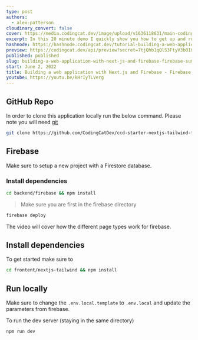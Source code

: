 ```yaml
---
type: post
authors:
  - alex-patterson
cloudinary_convert: false
cover: https://media.codingcat.dev/image/upload/v1636118631/main-codingcatdev-photo/Firebase_Summit_2021_-_Building_a_web_application_with_Next.js_and_Firebase_1.png
excerpt: In this 20 minute demo I quickly show you how to get up and running with Next.js and Firebase.
hashnode: https://hashnode.codingcat.dev/tutorial-building-a-web-application-with-next-js-and-firebase-firebase-summit-2021
preview: https://codingcat.dev/api/preview?secret=7tjQhb1qQlS3FtyV3b0I&selectionType=tutorial&selectionSlug=building-a-web-application-with-next-js-and-firebase-firebase-summit-2021&_id=10ff9d5474e9422bb7cc4bbc016ee326
published: published
slug: building-a-web-application-with-next-js-and-firebase-firebase-summit-2021
start: June 2, 2022
title: Building a web application with Next.js and Firebase - Firebase Summit 2021
youtube: https://youtu.be/kHrIyTLVerg
---
```


## GitHub Repo

In order to clone this application locally run the below command. Please note you will need [git](https://git-scm.com/book/en/v2/Getting-Started-Installing-Git)

```bash
git clone https://github.com/CodingCatDev/ccd-starter-nextjs-tailwind-firebase.git

```

## Firebase

Make sure to setup a new project with a Firestore database.

### Install dependencies

```bash
cd backend/firebase && npm install

```

> Make sure you are first in the firebase directory

```bash
firebase deploy

```

The video will cover how the different page types work for firebase.

## Install dependencies

To get started make sure to

```bash
cd frontent/nextjs-tailwind && npm install

```

## Run locally

Make sure to change the `.env.local.template` to `.env.local` and update the parameters from firebase.

To run the dev server (staying in the same directory)

```bash
npm run dev

```
